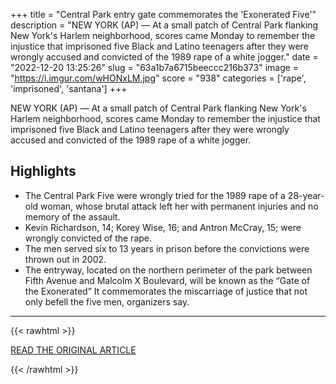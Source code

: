 +++
title = "Central Park entry gate commemorates the 'Exonerated Five'"
description = "NEW YORK (AP) — At a small patch of Central Park flanking New York's Harlem neighborhood, scores came Monday to remember the injustice that imprisoned five Black and Latino teenagers after they were wrongly accused and convicted of the 1989 rape of a white jogger."
date = "2022-12-20 13:25:26"
slug = "63a1b7a6715beeccc216b373"
image = "https://i.imgur.com/wHONxLM.jpg"
score = "938"
categories = ['rape', 'imprisoned', 'santana']
+++

NEW YORK (AP) — At a small patch of Central Park flanking New York's Harlem neighborhood, scores came Monday to remember the injustice that imprisoned five Black and Latino teenagers after they were wrongly accused and convicted of the 1989 rape of a white jogger.

## Highlights

- The Central Park Five were wrongly tried for the 1989 rape of a 28-year-old woman, whose brutal attack left her with permanent injuries and no memory of the assault.
- Kevin Richardson, 14; Korey Wise, 16; and Antron McCray, 15; were wrongly convicted of the rape.
- The men served six to 13 years in prison before the convictions were thrown out in 2002.
- The entryway, located on the northern perimeter of the park between Fifth Avenue and Malcolm X Boulevard, will be known as the “Gate of the Exonerated” It commemorates the miscarriage of justice that not only befell the five men, organizers say.

---

{{< rawhtml >}}
  <p class="article-category">
    <a target="_blank" href="http://apnews.com/article/travel-28af227c826fc4f73a69d37f168c579c">READ THE ORIGINAL ARTICLE</a>
  </p>
{{< /rawhtml >}}
